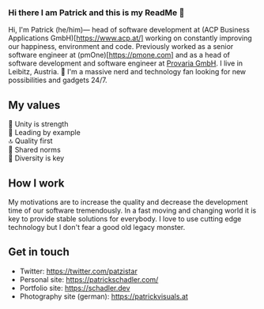 ### Hi there I am Patrick and this is my ReadMe 👋

<!--
**DonkeyKongJr/DonkeyKongJr** is a ✨ _special_ ✨ repository because its `README.md` (this file) appears on your GitHub profile. -->

Hi, I'm Patrick (he/him)— head of software development at (ACP Business Applications GmbH)[https://www.acp.at/] working on constantly improving our happiness, environment and code. Previously worked as a senior software engineer at (pmOne)[https://pmone.com] and as a head of software development and software engineer at [Provaria GmbH](https://provaria.com). I live in Leibitz, Austria. 🙌 I'm a massive nerd and technology fan looking for new possibilities and gadgets 24/7.

## My values
🤝 Unity is strength<br>
🌟 Leading by example<br>
🔝 Quality first<br>
🙌 Shared norms<br>
🚀 Diversity is key

## How I work
My motivations are to increase the quality and decrease the development time of our software tremendously. In a fast moving and changing world it is key to provide stable solutions for everybody. I love to use cutting edge technology but I don't fear a good old legacy monster. 

## Get in touch
- Twitter: https://twitter.com/patzistar
- Personal site: https://patrickschadler.com/
- Portfolio site: https://schadler.dev
- Photography site (german): https://patrickvisuals.at
